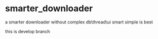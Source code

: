 # smarter_downloader
a smarter downloader
without complex db\thread\ui
smart simple is best

this is develop branch

